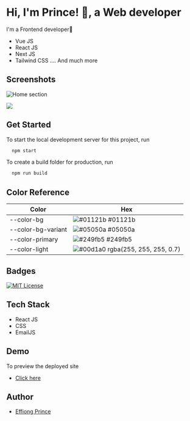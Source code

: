 # Hi, I'm Prince! 👋, a Web developer

I'm a Frontend developer🚀

- Vue JS
- React JS
- Next JS
- Tailwind CSS
  .... And much more

## Screenshots

![Home section](https://ik.imagekit.io/9ioq0auj1/Screenshot%20from%202024-08-09%2009-16-11.png?updatedAt=1723191509899)

![](https://ik.imagekit.io/9ioq0auj1/Screenshot%20from%202024-08-09%2009-16-40.png?updatedAt=1723191510309)

## Get Started

To start the local development server for this project, run

```bash
  npm start
```

To create a build folder for production, run

```bash
  npm run build
```

## Color Reference

| Color              | Hex                                                                               |
| ------------------ | --------------------------------------------------------------------------------- |
| --color-bg         | ![#01121b](https://via.placeholder.com/10/0a192f?text=+) #01121b                  |
| --color-bg-variant | ![#05050a](https://via.placeholder.com/10/f8f8f8?text=+) #05050a                  |
| --color-primary    | ![#249fb5](https://via.placeholder.com/10/00b48a?text=+) #249fb5                  |
| --color-light      | ![#00d1a0](https://via.placeholder.com/10/00b48a?text=+) rgba(255, 255, 255, 0.7) |

## Badges

[![MIT License](https://img.shields.io/badge/License-MIT-green.svg)](https://choosealicense.com/licenses/mit/)

## Tech Stack

- React JS
- CSS
- EmailJS

## Demo

To preview the deployed site

- [Click here](https://prince-liart.vercel.app)

## Author

- [Effiong Prince](https://linkedin.com/in/prince-effiong)
